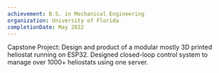 ```yaml
---
achievement: B.S. in Mechanical Engineering
organization: University of Florida
completionDate: May 2022
---
```


Capstone Project: Design and product of a modular mostly 3D printed heliostat running on ESP32.
Designed closed-loop control system to manage over 1000+ heliostats using one server.